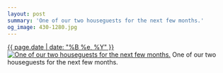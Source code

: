 ```yaml
---
layout: post
summary: 'One of our two houseguests for the next few months.'
og_image: 430-1280.jpg
---
```


<p>
  <time><a href="/430">{{ page.date | date: "%B %e, %Y" }}</a></time>
  <a href="/430"><img src="{{ site.assets_url }}/430-640.jpg" srcset="{{ site.assets_url }}/430-1280.jpg 1280w, {{ site.assets_url }}/430-960.jpg 960w, {{ site.assets_url }}/430-640.jpg 640w, {{ site.assets_url }}/430-320.jpg 320w" sizes="(min-width: 700px) 50vw, calc(100vw - 2rem)" alt="One of our two houseguests for the next few months." /></a>
  <span>One of our two houseguests for the next few months.</span>
</p>
